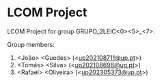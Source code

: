 # LCOM Project

LCOM Project for group GRUPO_2LEIC&lt;0&gt;&lt;5&gt;_&lt;7&gt;.

Group members:

1. &lt;João&gt; &lt;Guedes&gt; (&lt;up202108711@up.pt&gt;)
2. &lt;Tomás&gt; &lt;Silva&gt; (&lt;up202108698@up.pt&gt;)
3. &lt;Rafael&gt; &lt;Oliveira&gt; (&lt;up202305373@up.pt&gt;)
